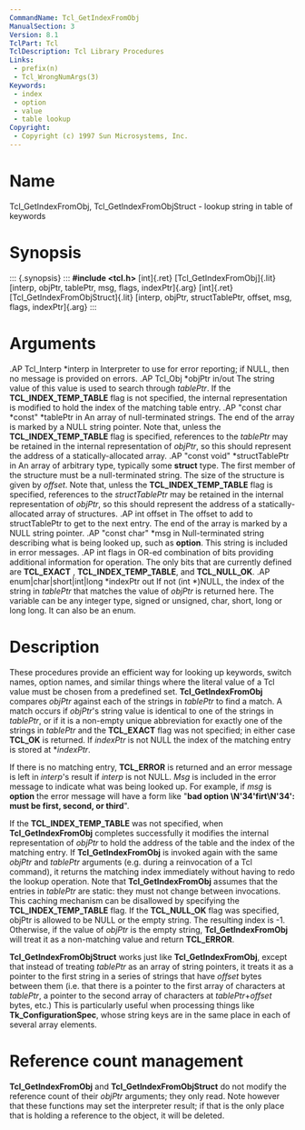 ```yaml
---
CommandName: Tcl_GetIndexFromObj
ManualSection: 3
Version: 8.1
TclPart: Tcl
TclDescription: Tcl Library Procedures
Links:
 - prefix(n)
 - Tcl_WrongNumArgs(3)
Keywords:
 - index
 - option
 - value
 - table lookup
Copyright:
 - Copyright (c) 1997 Sun Microsystems, Inc.
---
```


# Name

Tcl_GetIndexFromObj, Tcl_GetIndexFromObjStruct - lookup string in table of keywords

# Synopsis

::: {.synopsis} :::
**#include <tcl.h>**
[int]{.ret} [Tcl_GetIndexFromObj]{.lit} [interp, objPtr, tablePtr, msg, flags, indexPtr]{.arg}
[int]{.ret} [Tcl_GetIndexFromObjStruct]{.lit} [interp, objPtr, structTablePtr, offset, msg, flags, indexPtr]{.arg}
:::

# Arguments

.AP Tcl_Interp *interp in Interpreter to use for error reporting; if NULL, then no message is provided on errors. .AP Tcl_Obj *objPtr in/out The string value of this value is used to search through *tablePtr*. If the **TCL_INDEX_TEMP_TABLE** flag is not specified, the internal representation is modified to hold the index of the matching table entry. .AP "const char *const" *tablePtr in An array of null-terminated strings.  The end of the array is marked by a NULL string pointer. Note that, unless the **TCL_INDEX_TEMP_TABLE** flag is specified, references to the *tablePtr* may be retained in the internal representation of *objPtr*, so this should represent the address of a statically-allocated array. .AP "const void" *structTablePtr in An array of arbitrary type, typically some **struct** type. The first member of the structure must be a null-terminated string. The size of the structure is given by *offset*. Note that, unless the **TCL_INDEX_TEMP_TABLE** flag is specified, references to the *structTablePtr* may be retained in the internal representation of *objPtr*, so this should represent the address of a statically-allocated array of structures. .AP int offset in The offset to add to structTablePtr to get to the next entry. The end of the array is marked by a NULL string pointer. .AP "const char" *msg in Null-terminated string describing what is being looked up, such as **option**.  This string is included in error messages. .AP int flags in OR-ed combination of bits providing additional information for operation.  The only bits that are currently defined are **TCL_EXACT** , **TCL_INDEX_TEMP_TABLE**, and **TCL_NULL_OK**. .AP enum|char|short|int|long *indexPtr out If not (int *)NULL, the index of the string in *tablePtr* that matches the value of *objPtr* is returned here. The variable can be any integer type, signed or unsigned, char, short, long or long long. It can also be an enum.

# Description

These procedures provide an efficient way for looking up keywords, switch names, option names, and similar things where the literal value of a Tcl value must be chosen from a predefined set. **Tcl_GetIndexFromObj** compares *objPtr* against each of the strings in *tablePtr* to find a match.  A match occurs if *objPtr*'s string value is identical to one of the strings in *tablePtr*, or if it is a non-empty unique abbreviation for exactly one of the strings in *tablePtr* and the **TCL_EXACT** flag was not specified; in either case **TCL_OK** is returned. If *indexPtr* is not NULL the index of the matching entry is stored at **indexPtr*.

If there is no matching entry, **TCL_ERROR** is returned and an error message is left in *interp*'s result if *interp* is not NULL.  *Msg* is included in the error message to indicate what was being looked up.  For example, if *msg* is **option** the error message will have a form like "**bad option \N'34'firt\N'34': must be first, second, or third**".

If the **TCL_INDEX_TEMP_TABLE** was not specified, when **Tcl_GetIndexFromObj** completes successfully it modifies the internal representation of *objPtr* to hold the address of the table and the index of the matching entry.  If **Tcl_GetIndexFromObj** is invoked again with the same *objPtr* and *tablePtr* arguments (e.g. during a reinvocation of a Tcl command), it returns the matching index immediately without having to redo the lookup operation.  Note that **Tcl_GetIndexFromObj** assumes that the entries in *tablePtr* are static: they must not change between invocations.  This caching mechanism can be disallowed by specifying the **TCL_INDEX_TEMP_TABLE** flag. If the **TCL_NULL_OK** flag was specified, objPtr is allowed to be NULL or the empty string. The resulting index is -1. Otherwise, if the value of *objPtr* is the empty string, **Tcl_GetIndexFromObj** will treat it as a non-matching value and return **TCL_ERROR**.

**Tcl_GetIndexFromObjStruct** works just like **Tcl_GetIndexFromObj**, except that instead of treating *tablePtr* as an array of string pointers, it treats it as a pointer to the first string in a series of strings that have *offset* bytes between them (i.e. that there is a pointer to the first array of characters at *tablePtr*, a pointer to the second array of characters at *tablePtr*+*offset* bytes, etc.) This is particularly useful when processing things like **Tk_ConfigurationSpec**, whose string keys are in the same place in each of several array elements.

# Reference count management

**Tcl_GetIndexFromObj** and **Tcl_GetIndexFromObjStruct** do not modify the reference count of their *objPtr* arguments; they only read. Note however that these functions may set the interpreter result; if that is the only place that is holding a reference to the object, it will be deleted.


